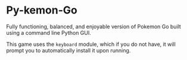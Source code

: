 # Py-kemon-Go

Fully functioning, balanced, and enjoyable version of Pokemon Go built using a command line Python GUI.

This game uses the `keyboard` module, which if you do not have, it will prompt you to automatically install it upon running.
